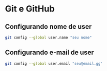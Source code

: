 # Git e GitHub

## Configurando nome de user 

```bash
git config --global user.name "seu nome"
```

## Configurando e-mail de user

```bash
git config --global user.email "seu@email.gg"
```